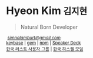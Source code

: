 Hyeon Kim <small>김지현</small>
========
> Natural Born Developer

<small><a class="fa fa-lg fa-github" href="https://github.com/simnalamburt"></a>
<a class="fa fa-lg fa-facebook-official" href="https://www.facebook.com/simnalamburt"></a>
<a class="fa fa-lg fa-twitter" href="https://twitter.com/simnalamburt"></a>
&nbsp;_<simnalamburt@gmail.com>_ \
[keybase] | [gem] | [npm] | [Speaker Deck] \
[한국 러스트 사용자 그룹] | [한국 하스켈 모임] \
</small>

[keybase]: https://keybase.io/simnalamburt
[gem]: https://rubygems.org/profiles/simnalamburt
[npm]: https://www.npmjs.com/~simnalamburt
[Speaker Deck]: https://speakerdeck.com/simnalamburt
[한국 러스트 사용자 그룹]: http://rust-kr.org
[한국 하스켈 모임]: http://haskell.kr

